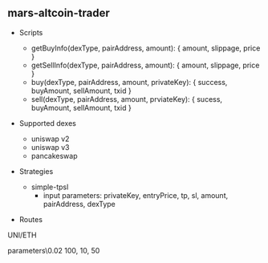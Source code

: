 ## mars-altcoin-trader

- Scripts
  * getBuyInfo(dexType, pairAddress, amount): { amount, slippage, price }
  * getSellInfo(dexType, pairAddress, amount): { amount, slippage, price }
  * buy(dexType, pairAddress, amount, privateKey): { success, buyAmount, sellAmount, txid }
  * sell(dexType, pairAddress, amount, prviateKey): { sucess, buyAmount, sellAmount, txid }

- Supported dexes
  * uniswap v2
  * uniswap v3
  * pancakeswap

- Strategies
  * simple-tpsl
    * input parameters: privateKey, entryPrice, tp, sl, amount, pairAddress, dexType

- Routes


UNI/ETH

parameters\0.02 100, 10, 50